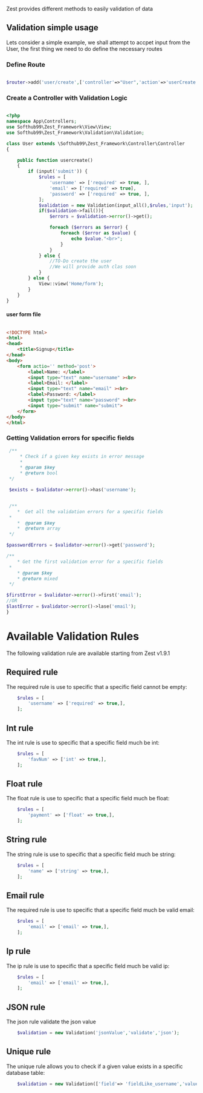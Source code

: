 Zest provides different methods to easily validation of data

## Validation simple usage

Lets consider a simple example, we shall attempt to accpet input from the User, the first thing we need to do define the necessary routes

### Define Route

```PHP

$router->add('user/create',['controller'=>"User",'action'=>'userCreate']);

```

### Create a Controller with Validation Logic

```PHP

<?php
namespace App\Controllers;
use Softhub99\Zest_Framework\View\View;
use Softhub99\Zest_Framework\Validation\Validation;

class User extends \Softhub99\Zest_Framework\Controller\Controller
{

    public function usercreate()
    {
        if (input('submit')) {
            $rules = [
                'username' => ['required' => true, ],
                'email' => ['required' => true],
                'password' => ['required' => true, ],
            ];
            $validation = new Validation(input_all(),$rules,'input');    
            if($validation->fail()){
                $errors = $validation->error()->get();

                foreach ($errors as $error) {
                    foreach ($error as $value) {
                        echo $value."<br>";
                    }
                }
            } else {
                //TO-Do create the user
                //We will provide auth clas soon
            }            
        } else {
            View::view('Home/form');
        }    
    }
}

```
#### user form file

```HTML

<!DOCTYPE html>
<html>
<head>
	<title>Signup</title>
</head>
<body>
	<form actio='' method='post'>
		<label>Name: </label>
		<input type="text" name="username" ><br>
		<label>Email: </label>
		<input type="text" name="email" ><br>
		<label>Password: </label>
		<input type="text" name="password" ><br>
		<input type="submit" name="submit">
	</form>
</body>
</html>
```

### Getting Validation errors for specific fields


```PHP
 /**
     * Check if a given key exists in error message
     *
     * @param $key
     * @return bool
 */

 $exists = $validator->error()->has('username');


 /**
    *  Get all the validation errors for a specific fields
 * 
    *  @param $key   
    *  @return array
 */

$passwordErrors = $validator->error()->get('password');

/**
    * Get the first validation error for a specific fields
 * 
    * @param $key
    * @return mixed   
 */

$firstError = $validator->error()->first('email');
//OR
$lastError = $validator->error()->lase('email');
}

```
# Available Validation Rules
The following validation rule are available starting from Zest v1.9.1

## Required rule
The required rule is use to specific that a specific field cannot be empty:

```php 
    $rules = [
        'username' => ['required' => true,],
    ];
```
## Int rule
The int rule is use to specific that a specific field much be int:

```php 
    $rules = [
        'favNum' => ['int' => true,],
    ];
```
## Float rule
The float rule is use to specific that a specific field much be float:

```php 
    $rules = [
        'payment' => ['float' => true,],
    ];
```
## String rule
The string rule is use to specific that a specific field much be string:

```php 
    $rules = [
        'name' => ['string' => true,],
    ];
```
## Email rule
The required rule is use to specific that a specific field much be valid email:

```php 
    $rules = [
        'email' => ['email' => true,],
    ];
```
## Ip rule
The ip rule is use to specific that a specific field much be valid ip:

```php 
    $rules = [
        'email' => ['email' => true,],
    ];
```
## JSON rule
The json rule validate the json value

```php 
    $validation = new Validation('jsonValue','validate','json');
```
## Unique rule
The unique rule allows you to check if a given value exists in a specific database table:
```php 
    $validation = new Validation(['field'=> 'fieldLike_username','value'=>'valueToBeSearch'],'tabelName');
```
